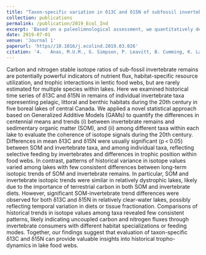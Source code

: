 ```yaml
---
title: "Taxon-specific variation in δ13C and δ15N of subfossil invertebrate remains: Insights into historical trophodynamics in lake food webs"
collection: publications
permalink: /publication/2019_Ecol_Ind
excerpt: 'Based on a paleolimnological assessment, we quantitatively demonstrated that C and N stable isotope time series of taxon-specific invertebrate subfossils i) better reflect historical shifts in food-web carbon and nutrient fluxes and trophic dynamics induced by environmental changes compared to those of commonly used bulk sediment in paleolimnological studies, and ii) indicate differences in historical food-web dynamics among lake habitats (pelagic, littoral, benthic).'
date: 2019-07-01
venue: 'Journal 1'
paperurl: 'https//10.1016/j.ecolind.2019.03.026'
citation: '4.	Anas, M.U.M., G. Simpson, P. Leavitt, B. Cumming, K. Laird, K.A. Scott, B. Das, A. Walker, B. Meegahage, J. Wolfe, B. Hesjedal, G. Mushet and B. Wissel. (2019). &quot;Taxon-specific variation in δ13C and δ15N of subfossil invertebrate remains: Insights into historical trophodynamics in lake food webs.&quot; <i>Ecological Indicators</i>. 102:834-847.'
---
```

Carbon and nitrogen stable isotope ratios of sub-fossil invertebrate remains are potentially powerful indicators of nutrient flux, habitat-specific resource utilization, and trophic interactions in lentic food webs, but are rarely estimated for multiple species within lakes. Here we examined historical time series of δ13C and δ15N in remains of individual invertebrate taxa representing pelagic, littoral and benthic habitats during the 20th century in five boreal lakes of central Canada. We applied a novel statistical approach based on Generalized Additive Models (GAMs) to quantify the differences in centennial means and trends (i) between invertebrate remains and sedimentary organic matter (SOM), and (ii) among different taxa within each lake to evaluate the coherence of isotope signals during the 20th century. Differences in mean δ13C and δ15N were usually significant (p < 0.05) between SOM and invertebrate taxa, and among individual taxa, reflecting selective feeding by invertebrates and differences in trophic position within food webs. In contrast, patterns of historical variance in isotope values varied among lakes with few consistent differences between long-term isotopic trends of SOM and invertebrate remains. In particular, SOM and invertebrate isotopic trends were similar in relatively dystrophic lakes, likely due to the importance of terrestrial carbon in both SOM and invertebrate diets. However, significant SOM-invertebrate trend differences were observed for both δ13C and δ15N in relatively clear-water lakes, possibly reflecting temporal variation in diets or tissue fractionation. Comparisons of historical trends in isotope values among taxa revealed few consistent patterns, likely indicating uncoupled carbon and nitrogen fluxes through invertebrate consumers with different habitat specializations or feeding modes. Together, our findings suggest that evaluation of taxon-specific δ13C and δ15N can provide valuable insights into historical tropho-dynamics in lake food webs.
